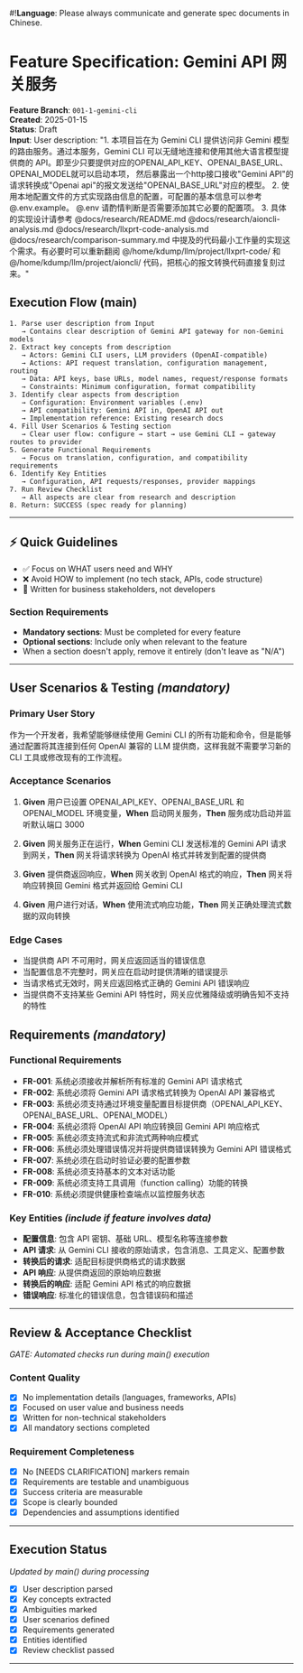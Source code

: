 #!**Language**: Please always communicate and generate spec documents in Chinese.
# Feature Specification: Gemini API 网关服务

**Feature Branch**: `001-1-gemini-cli`  
**Created**: 2025-01-15  
**Status**: Draft  
**Input**: User description: "1. 本项目旨在为 Gemini CLI 提供访问非 Gemini 模型的路由服务。通过本服务，Gemini CLI 可以无缝地连接和使用其他大语言模型提供商的 API。即至少只要提供对应的OPENAI_API_KEY、OPENAI_BASE_URL、OPENAI_MODEL就可以启动本项， 然后暴露出一个http接口接收"Gemini API"的请求转换成"Openai api"的报文发送给"OPENAI_BASE_URL"对应的模型。 2. 使用本地配置文件的方式实现路由信息的配置，可配置的基本信息可以参考 @.env.example。 @.env 请酌情判断是否需要添加其它必要的配置项。 3. 具体的实现设计请参考 @docs/research/README.md @docs/research/aioncli-analysis.md @docs/research/llxprt-code-analysis.md @docs/research/comparison-summary.md 中提及的代码最小工作量的实现这个需求。有必要时可以重新翻阅 @/home/kdump/llm/project/llxprt-code/ 和 @/home/kdump/llm/project/aioncli/ 代码，把核心的报文转换代码直接复刻过来。"

## Execution Flow (main)
```
1. Parse user description from Input
   → Contains clear description of Gemini API gateway for non-Gemini models
2. Extract key concepts from description
   → Actors: Gemini CLI users, LLM providers (OpenAI-compatible)
   → Actions: API request translation, configuration management, routing
   → Data: API keys, base URLs, model names, request/response formats
   → Constraints: Minimum configuration, format compatibility
3. Identify clear aspects from description
   → Configuration: Environment variables (.env)
   → API compatibility: Gemini API in, OpenAI API out
   → Implementation reference: Existing research docs
4. Fill User Scenarios & Testing section
   → Clear user flow: configure → start → use Gemini CLI → gateway routes to provider
5. Generate Functional Requirements
   → Focus on translation, configuration, and compatibility requirements
6. Identify Key Entities
   → Configuration, API requests/responses, provider mappings
7. Run Review Checklist
   → All aspects are clear from research and description
8. Return: SUCCESS (spec ready for planning)
```

---

## ⚡ Quick Guidelines
- ✅ Focus on WHAT users need and WHY
- ❌ Avoid HOW to implement (no tech stack, APIs, code structure)
- 👥 Written for business stakeholders, not developers

### Section Requirements
- **Mandatory sections**: Must be completed for every feature
- **Optional sections**: Include only when relevant to the feature
- When a section doesn't apply, remove it entirely (don't leave as "N/A")

---

## User Scenarios & Testing *(mandatory)*

### Primary User Story
作为一个开发者，我希望能够继续使用 Gemini CLI 的所有功能和命令，但是能够通过配置将其连接到任何 OpenAI 兼容的 LLM 提供商，这样我就不需要学习新的 CLI 工具或修改现有的工作流程。

### Acceptance Scenarios
1. **Given** 用户已设置 OPENAI_API_KEY、OPENAI_BASE_URL 和 OPENAI_MODEL 环境变量，**When** 启动网关服务，**Then** 服务成功启动并监听默认端口 3000

2. **Given** 网关服务正在运行，**When** Gemini CLI 发送标准的 Gemini API 请求到网关，**Then** 网关将请求转换为 OpenAI 格式并转发到配置的提供商

3. **Given** 提供商返回响应，**When** 网关收到 OpenAI 格式的响应，**Then** 网关将响应转换回 Gemini 格式并返回给 Gemini CLI

4. **Given** 用户进行对话，**When** 使用流式响应功能，**Then** 网关正确处理流式数据的双向转换

### Edge Cases
- 当提供商 API 不可用时，网关应返回适当的错误信息
- 当配置信息不完整时，网关应在启动时提供清晰的错误提示
- 当请求格式无效时，网关应返回格式正确的 Gemini API 错误响应
- 当提供商不支持某些 Gemini API 特性时，网关应优雅降级或明确告知不支持的特性

## Requirements *(mandatory)*

### Functional Requirements
- **FR-001**: 系统必须接收并解析所有标准的 Gemini API 请求格式
- **FR-002**: 系统必须将 Gemini API 请求格式转换为 OpenAI API 兼容格式
- **FR-003**: 系统必须支持通过环境变量配置目标提供商（OPENAI_API_KEY、OPENAI_BASE_URL、OPENAI_MODEL）
- **FR-004**: 系统必须将 OpenAI API 响应转换回 Gemini API 响应格式
- **FR-005**: 系统必须支持流式和非流式两种响应模式
- **FR-006**: 系统必须处理错误情况并将提供商错误转换为 Gemini API 错误格式
- **FR-007**: 系统必须在启动时验证必要的配置参数
- **FR-008**: 系统必须支持基本的文本对话功能
- **FR-009**: 系统必须支持工具调用（function calling）功能的转换
- **FR-010**: 系统必须提供健康检查端点以监控服务状态

### Key Entities *(include if feature involves data)*
- **配置信息**: 包含 API 密钥、基础 URL、模型名称等连接参数
- **API 请求**: 从 Gemini CLI 接收的原始请求，包含消息、工具定义、配置参数
- **转换后的请求**: 适配目标提供商格式的请求数据
- **API 响应**: 从提供商返回的原始响应数据
- **转换后的响应**: 适配 Gemini API 格式的响应数据
- **错误响应**: 标准化的错误信息，包含错误码和描述

---

## Review & Acceptance Checklist
*GATE: Automated checks run during main() execution*

### Content Quality
- [x] No implementation details (languages, frameworks, APIs)
- [x] Focused on user value and business needs
- [x] Written for non-technical stakeholders
- [x] All mandatory sections completed

### Requirement Completeness
- [x] No [NEEDS CLARIFICATION] markers remain
- [x] Requirements are testable and unambiguous
- [x] Success criteria are measurable
- [x] Scope is clearly bounded
- [x] Dependencies and assumptions identified

---

## Execution Status
*Updated by main() during processing*

- [x] User description parsed
- [x] Key concepts extracted
- [x] Ambiguities marked
- [x] User scenarios defined
- [x] Requirements generated
- [x] Entities identified
- [x] Review checklist passed

---
